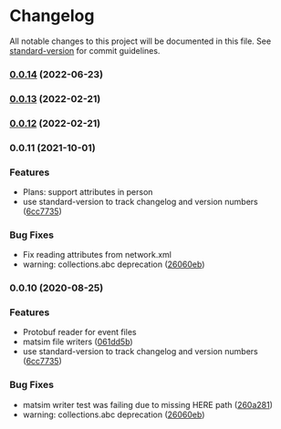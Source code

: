 # Changelog

All notable changes to this project will be documented in this file. See [standard-version](https://github.com/conventional-changelog/standard-version) for commit guidelines.

### [0.0.14](https://github.com/matsim-vsp/matsim-python-tools/compare/v0.0.13...v0.0.14) (2022-06-23)

### [0.0.13](https://github.com/matsim-vsp/matsim-python-tools/compare/v0.0.12...v0.0.13) (2022-02-21)

### [0.0.12](https://github.com/matsim-vsp/matsim-python-tools/compare/v0.0.11...v0.0.12) (2022-02-21)

### 0.0.11 (2021-10-01)

### Features

- Plans: support attributes in person
- use standard-version to track changelog and version numbers ([6cc7735](https://github.com/matsim-vsp/matsim-python-tools/commit/6cc7735d726f37bdadeb6a4ce9f53afa517ab51b))

### Bug Fixes

- Fix reading attributes from network.xml
- warning: collections.abc deprecation ([26060eb](https://github.com/matsim-vsp/matsim-python-tools/commit/26060eb798b82285bfaca4b60465e7128fa2c59e))

### 0.0.10 (2020-08-25)

### Features

- Protobuf reader for event files
- matsim file writers ([061dd5b](https://github.com/matsim-vsp/matsim-python-tools/commit/061dd5bba881d12a44e29ae867fee06df92dca83))
- use standard-version to track changelog and version numbers ([6cc7735](https://github.com/matsim-vsp/matsim-python-tools/commit/6cc7735d726f37bdadeb6a4ce9f53afa517ab51b))

### Bug Fixes

- matsim writer test was failing due to missing HERE path ([260a281](https://github.com/matsim-vsp/matsim-python-tools/commit/260a28108cfdd8995852f89bdb28c6eee847bd0e))
- warning: collections.abc deprecation ([26060eb](https://github.com/matsim-vsp/matsim-python-tools/commit/26060eb798b82285bfaca4b60465e7128fa2c59e))

